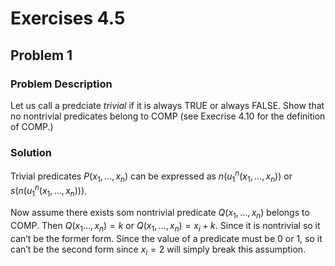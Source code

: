 # Exercises 4.5

## Problem 1

### Problem Description

Let us call a predciate *trivial* if it is always TRUE or always FALSE. Show that no nontrivial predicates belong to COMP (see Execrise 4.10 for the definition of COMP.)

### Solution

Trivial predicates $P(x_1,\ldots,x_n)$ can be expressed as $n(u_1^n(x_1,\ldots,x_n))$ or $s(n(u_1^n(x_1,\ldots,x_n)))$.

Now assume there exists som nontrivial predicate $Q(x_1,\ldots,x_n)$ belongs to COMP. Then $Q(x_1\ldots,x_n)=k$ or $Q(x_1,\ldots,x_n)=x_i+k$. Since it is nontrivial so it can’t be the former form. Since the value of a predicate must be 0 or 1, so it can’t be the second form since $x_i=2$ will simply break this assumption.